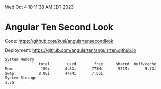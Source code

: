 Wed Oct  4 10:11:38 AM EDT 2023

# Angular Ten Second Look

Code: https://github.com/kusl/angulartensecondlook

Deployment: https://github.com/angularten/angularten.github.io

```bash
System Memory
               total        used        free      shared  buff/cache   available
Mem:            15Gi       4.8Gi       773Mi       971Mi       9.7Gi       9.2Gi
Swap:          8.0Gi       477Mi       7.5Gi
System Storage
1.7G	.
```
```bash
